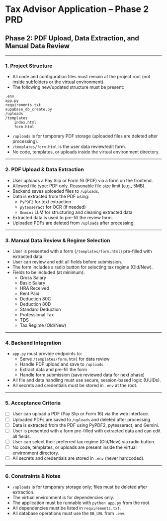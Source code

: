 # Tax Advisor Application – Phase 2 PRD

## Phase 2: PDF Upload, Data Extraction, and Manual Data Review

---

### 1. Project Structure
- All code and configuration files must remain at the project root (not inside subfolders or the virtual environment).
- The following new/updated structure must be present:

```
.env
app.py
requirements.txt
supabase_db_create.py
/uploads
/templates
    index.html
    form.html
```
- `/uploads` is for temporary PDF storage (uploaded files are deleted after processing).
- `/templates/form.html` is the user data review/edit form.
- No code, templates, or uploads inside the virtual environment directory.

---

### 2. PDF Upload & Data Extraction
- User uploads a Pay Slip or Form 16 (PDF) via a form on the frontend.
- Allowed file type: PDF only. Reasonable file size limit (e.g., 5MB).
- Backend saves uploaded files to `/uploads`.
- Data is extracted from the PDF using:
  - `PyPDF2` for text extraction
  - `pytesseract` for OCR (if needed)
  - `Gemini` LLM for structuring and cleaning extracted data
- Extracted data is used to pre-fill the review form.
- Uploaded PDFs are deleted from `/uploads` after processing.

---

### 3. Manual Data Review & Regime Selection
- User is presented with a form (`/templates/form.html`) pre-filled with extracted data.
- User can review and edit all fields before submission.
- The form includes a radio button for selecting tax regime (Old/New).
- Fields to be included (at minimum):
  - Gross Salary
  - Basic Salary
  - HRA Received
  - Rent Paid
  - Deduction 80C
  - Deduction 80D
  - Standard Deduction
  - Professional Tax
  - TDS
  - Tax Regime (Old/New)

---

### 4. Backend Integration
- `app.py` must provide endpoints to:
  - Serve `/templates/form.html` for data review
  - Handle PDF upload and save to `/uploads`
  - Extract data and pre-fill the form
  - Handle form submission (save reviewed data for next phase)
- All file and data handling must use secure, session-based logic (UUIDs).
- All secrets and credentials must be stored in `.env` at the root.

---

### 5. Acceptance Criteria
- [ ] User can upload a PDF (Pay Slip or Form 16) via the web interface.
- [ ] Uploaded PDFs are saved to `/uploads` and deleted after processing.
- [ ] Data is extracted from the PDF using PyPDF2, pytesseract, and Gemini.
- [ ] User is presented with a form pre-filled with extracted data and can edit all fields.
- [ ] User can select their preferred tax regime (Old/New) via radio button.
- [ ] No code, templates, or uploads are present inside the virtual environment directory.
- [ ] All secrets and credentials are stored in `.env` (never hardcoded).

---

### 6. Constraints & Notes
- `/uploads` is for temporary storage only; files must be deleted after extraction.
- The virtual environment is for dependencies only.
- The application must be runnable with `python app.py` from the root.
- All dependencies must be listed in `requirements.txt`.
- All database operations must use the `DB_URL` from `.env`. 